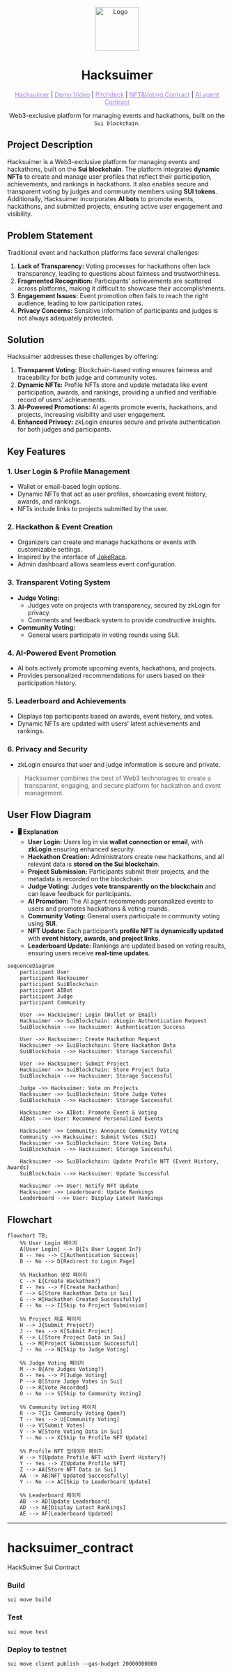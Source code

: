 <p align="center">
<img src="https://raw.githubusercontent.com/MystenLabs/sui/refs/heads/main/docs/site/static/img/logo.svg" alt="Logo" width="100" height="100">
</p>

<h1 align="center">Hacksuimer</h1>

<p align="center">
  <a href="" style="color: #a77dff">Hacksuimer</a> | <a href="" style="color: #a77dff">Demo Video</a> | <a href="https://www.figma.com/deck/VUlDSfk1wKnSCnwtbF2ntL" style="color: #a77dff">Pitchdeck</a> | <a href="https://github.com/Hacksuimer/hacksuimer_contract/tree/main/sources" style="color: #a77dff">NFT&Voting Contract</a> | <a href="" style="color: #a77dff">AI agent Contract</a>
</p>

<p align="center">Web3-exclusive platform for managing events and hackathons, built on the <code>Sui blockchain</code>.</p>

## Project Description

Hacksuimer is a Web3-exclusive platform for managing events and hackathons, built on the **Sui blockchain**. The platform integrates **dynamic NFTs** to create and manage user profiles that reflect their participation, achievements, and rankings in hackathons. It also enables secure and transparent voting by judges and community members using **SUI tokens**. Additionally, Hacksuimer incorporates **AI bots** to promote events, hackathons, and submitted projects, ensuring active user engagement and visibility.

## Problem Statement

Traditional event and hackathon platforms face several challenges:

1. **Lack of Transparency:** Voting processes for hackathons often lack transparency, leading to questions about fairness and trustworthiness.
2. **Fragmented Recognition:** Participants’ achievements are scattered across platforms, making it difficult to showcase their accomplishments.
3. **Engagement Issues:** Event promotion often fails to reach the right audience, leading to low participation rates.
4. **Privacy Concerns:** Sensitive information of participants and judges is not always adequately protected.

## Solution

Hacksuimer addresses these challenges by offering:

1. **Transparent Voting:** Blockchain-based voting ensures fairness and traceability for both judge and community votes.
2. **Dynamic NFTs:** Profile NFTs store and update metadata like event participation, awards, and rankings, providing a unified and verifiable record of users’ achievements.
3. **AI-Powered Promotions:** AI agents promote events, hackathons, and projects, increasing visibility and user engagement.
4. **Enhanced Privacy:** zkLogin ensures secure and private authentication for both judges and participants.

## Key Features

### 1. User Login & Profile Management

- Wallet or email-based login options.
- Dynamic NFTs that act as user profiles, showcasing event history, awards, and rankings.
- NFTs include links to projects submitted by the user.

### 2. Hackathon & Event Creation

- Organizers can create and manage hackathons or events with customizable settings.
- Inspired by the interface of [JokeRace](https://www.jokerace.io/contest/new).
- Admin dashboard allows seamless event configuration.

### 3. Transparent Voting System

- **Judge Voting:**
    - Judges vote on projects with transparency, secured by zkLogin for privacy.
    - Comments and feedback system to provide constructive insights.
- **Community Voting:**
    - General users participate in voting rounds using SUI.

### 4. AI-Powered Event Promotion

- AI bots actively promote upcoming events, hackathons, and projects.
- Provides personalized recommendations for users based on their participation history.

### 5. Leaderboard and Achievements

- Displays top participants based on awards, event history, and votes.
- Dynamic NFTs are updated with users' latest achievements and rankings.

### 6. Privacy and Security

- zkLogin ensures that user and judge information is secure and private.

> Hacksuimer combines the best of Web3 technologies to create a transparent, engaging, and secure platform for hackathon and event management.

## User Flow Diagram

- **🖥️ Explanation**
    - **User Login:** Users log in via **wallet connection or email**, with **zkLogin** ensuring enhanced security.
    - **Hackathon Creation:** Administrators create new hackathons, and all relevant data is **stored on the Sui blockchain**.
    - **Project Submission:** Participants submit their projects, and the metadata is recorded on the blockchain.
    - **Judge Voting:** Judges **vote transparently on the blockchain** and can leave feedback for participants.
    - **AI Promotion:** The AI agent recommends personalized events to users and promotes hackathons & voting rounds.
    - **Community Voting:** General users participate in community voting using **SUI**.
    - **NFT Update:** Each participant’s **profile NFT is dynamically updated** with **event history, awards, and project links**.
    - **Leaderboard Update:** Rankings are updated based on voting results, ensuring users receive **real-time updates**.

```mermaid
sequenceDiagram
    participant User
    participant Hacksuimer
    participant SuiBlockchain
    participant AIBot
    participant Judge
    participant Community

    User ->> Hacksuimer: Login (Wallet or Email)
    Hacksuimer ->> SuiBlockchain: zkLogin Authentication Request
    SuiBlockchain -->> Hacksuimer: Authentication Success

    User ->> Hacksuimer: Create Hackathon Request
    Hacksuimer ->> SuiBlockchain: Store Hackathon Data
    SuiBlockchain -->> Hacksuimer: Storage Successful

    User ->> Hacksuimer: Submit Project
    Hacksuimer ->> SuiBlockchain: Store Project Data
    SuiBlockchain -->> Hacksuimer: Storage Successful

    Judge ->> Hacksuimer: Vote on Projects
    Hacksuimer ->> SuiBlockchain: Store Judge Votes
    SuiBlockchain -->> Hacksuimer: Storage Successful

    Hacksuimer ->> AIBot: Promote Event & Voting
    AIBot -->> User: Recommend Personalized Events

    Hacksuimer ->> Community: Announce Community Voting
    Community ->> Hacksuimer: Submit Votes (SUI)
    Hacksuimer ->> SuiBlockchain: Store Voting Data
    SuiBlockchain -->> Hacksuimer: Storage Successful

    Hacksuimer ->> SuiBlockchain: Update Profile NFT (Event History, Awards)
    SuiBlockchain -->> Hacksuimer: Update Successful

    Hacksuimer ->> User: Notify NFT Update
    Hacksuimer ->> Leaderboard: Update Rankings
    Leaderboard -->> User: Display Latest Rankings

```

## Flowchart

```mermaid
flowchart TB;
    %% User Login 페이지
    A[User Login] --> B{Is User Logged In?}
    B -- Yes --> C[Authentication Success]
    B -- No --> D[Redirect to Login Page]

    %% Hackathon 생성 페이지
    C --> E{Create Hackathon?}
    E -- Yes --> F[Create Hackathon]
    F --> G[Store Hackathon Data in Sui]
    G --> H[Hackathon Created Successfully]
    E -- No --> I[Skip to Project Submission]

    %% Project 제출 페이지
    H --> J{Submit Project?}
    J -- Yes --> K[Submit Project]
    K --> L[Store Project Data in Sui]
    L --> M[Project Submission Successful]
    J -- No --> N[Skip to Judge Voting]

    %% Judge Voting 페이지
    M --> O{Are Judges Voting?}
    O -- Yes --> P[Judge Voting]
    P --> Q[Store Judge Votes in Sui]
    Q --> R[Vote Recorded]
    O -- No --> S[Skip to Community Voting]

    %% Community Voting 페이지
    R --> T{Is Community Voting Open?}
    T -- Yes --> U[Community Voting]
    U --> V[Submit Votes]
    V --> W[Store Voting Data in Sui]
    T -- No --> X[Skip to Profile NFT Update]

    %% Profile NFT 업데이트 페이지
    W --> Y{Update Profile NFT with Event History?}
    Y -- Yes --> Z[Update Profile NFT]
    Z --> AA[Store NFT Data in Sui]
    AA --> AB[NFT Updated Successfully]
    Y -- No --> AC[Skip to Leaderboard Update]

    %% Leaderboard 페이지
    AB --> AD[Update Leaderboard]
    AD --> AE[Display Latest Rankings]
    AE --> AF[Leaderboard Updated]

```

---

# hacksuimer_contract
HackSuimer Sui Contract 

### Build
`sui move build`

### Test
`sui move test`

### Deploy to testnet 
`sui move client publish --gas-budget 20000000000`
